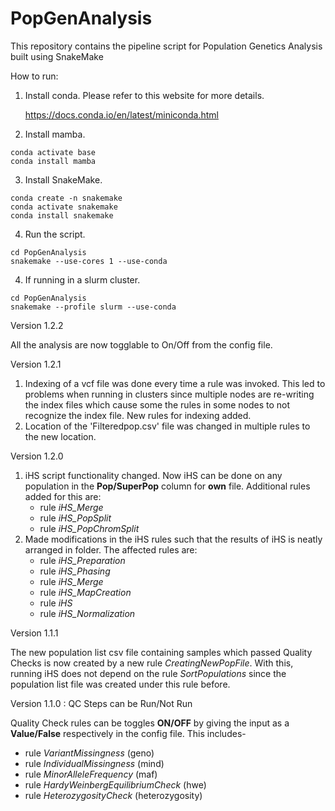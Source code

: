 # PopGenAnalysis
This repository contains the pipeline script for Population Genetics Analysis built using SnakeMake

How to run:
  1. Install conda. Please refer to this website for more details. <p>https://docs.conda.io/en/latest/miniconda.html<p>
  2. Install mamba.
    
    conda activate base
    conda install mamba
  3. Install SnakeMake.
  
    conda create -n snakemake
    conda activate snakemake
    conda install snakemake
  4. Run the script.
    
    cd PopGenAnalysis
    snakemake --use-cores 1 --use-conda
  4. If running in a slurm cluster.
  
    cd PopGenAnalysis
    snakemake --profile slurm --use-conda

Version 1.2.2

  All the analysis are now togglable to On/Off from the config file.

Version 1.2.1

  1. Indexing of a vcf file was done every time a rule was invoked. This led to problems when running in clusters since multiple nodes are re-writing the index files which cause some the rules in some nodes to not recognize the index file. New rules for indexing added.
  2. Location of the 'Filteredpop.csv' file was changed in multiple rules to the new location.

Version 1.2.0

  1. iHS script functionality changed. Now iHS can be done on any population in the __Pop/SuperPop__ column for __own__ file. Additional rules added for this are:
      * rule *iHS_Merge*
      * rule *iHS_PopSplit*
      * rule *iHS_PopChromSplit*
  2. Made modifications in the iHS rules such that the results of iHS is neatly arranged in folder. The affected rules are:
      * rule *iHS_Preparation*
      * rule *iHS_Phasing*
      * rule *iHS_Merge*
      * rule *iHS_MapCreation*
      * rule *iHS*
      * rule *iHS_Normalization*

Version 1.1.1

  The new population list csv file containing samples which passed Quality Checks is now created by a new rule *CreatingNewPopFile*.
  With this, running iHS does not depend on the rule *SortPopulations* since the population list file was created under this rule before.

Version 1.1.0 : QC Steps can be Run/Not Run

  Quality Check rules can be toggles **ON/OFF** by giving the input as a **Value/False** respectively in the config file.
  This includes-

  * rule *VariantMissingness* (geno)
  * rule *IndividualMissingness* (mind)
  * rule *MinorAlleleFrequency* (maf)
  * rule *HardyWeinbergEquilibriumCheck* (hwe)
  * rule *HeterozygosityCheck* (heterozygosity)
